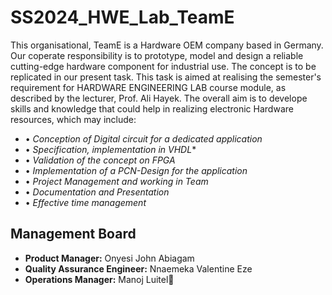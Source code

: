 # SS2024_HWE_Lab_TeamE
This organisational, TeamE is a Hardware OEM company based in Germany. Our coperate responsibility is to prototype, model and design a reliable cutting-edge hardware component for industrial use. The concept is to be replicated in our present task.  This task is aimed at realising the semester's requirement for HARDWARE ENGINEERING LAB course module, as described by the lecturer, Prof. Ali Hayek.
The overall aim is to develope skills and knowledge that could help in realizing electronic Hardware resources, which may include:

- •	*Conception of Digital circuit for a dedicated application*
- •	*Specification, implementation in VHDL**
- •	*Validation of the concept on FPGA*
- •	*Implementation of a PCN-Design for the application*
- •	*Project Management and working in Team*
- •	*Documentation and Presentation*
- •	*Effective time management*

## Management Board
+ **Product Manager:** Onyesi John Abiagam 
+ **Quality Assurance Engineer:** Nnaemeka Valentine Eze
+ **Operations Manager:** Manoj Luitel👑


